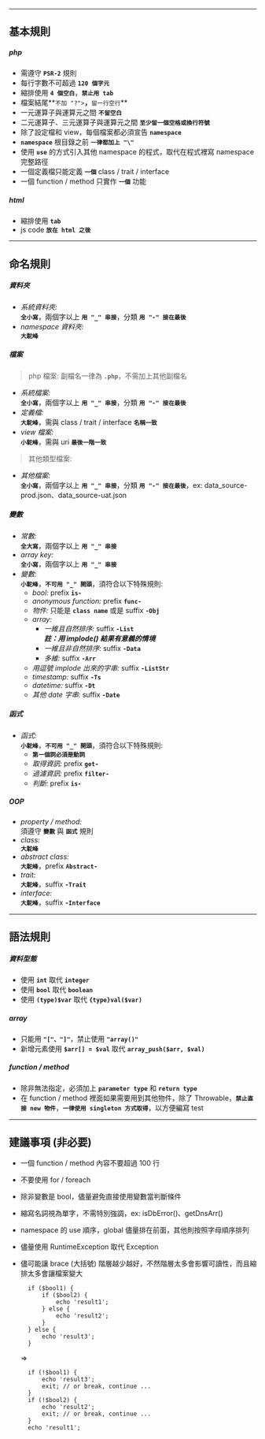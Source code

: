 <!-- 基本規則 ========================================================================================================-->
***
## 基本規則 ##

##### php #####
- 需遵守 **`PSR-2`** 規則  
- 每行字數不可超過 **`120 個字元`**  
- 縮排使用 **`4 個空白`**，**`禁止用 tab`**  
- 檔案結尾**`不加 "?">`**，**`留一行空行`**  
- 一元運算子與運算元之間 **`不留空白`**  
- 二元運算子、三元運算子與運算元之間 **`至少留一個空格或換行符號`**  
- 除了設定檔和 view，每個檔案都必須宣告 **`namespace`**  
- **`namespace`** 根目錄之前 **`一律都加上 "\"`**  
- 使用 **`use`** 的方式引入其他 namespace 的程式，取代在程式裡寫 namespace 完整路徑  
- 一個定義檔只能定義 **`一個`** class / trait / interface  
- 一個 function / method 只實作 **`一個`** 功能  

##### html #####
- 縮排使用 **`tab`**  
- js code **`放在 html 之後`**  

<!-- 命名規則 ========================================================================================================-->
***
## 命名規則 ##

##### 資料夾 #####
- *系統資料夾:*  
**`全小寫`**，兩個字以上 **`用 "_" 串接`**，分類 **`用 "-" 接在最後`**  
- *namespace 資料夾:*  
**`大駝峰`**  

##### 檔案 #####

> php 檔案: 副檔名一律為 **`.php`**，不需加上其他副檔名

- *系統檔案:*  
**`全小寫`**，兩個字以上 **`用 "_" 串接`**，分類 **`用 "-" 接在最後`**  
- *定義檔:*  
**`大駝峰`**，需與 class / trait / interface **`名稱一致`**  
- *view 檔案:*  
**`小駝峰`**，需與 uri **`最後一階一致`**  

> 其他類型檔案:

- *其他檔案:*  
**`全小寫`**，兩個字以上 **`用 "_" 串接`**，分類 **`用 "-" 接在最後`**，ex: data_source-prod.json、data_source-uat.json  

##### 變數 #####
- *常數:*  
**`全大寫`**，兩個字以上 **`用 "_" 串接`**  
- *array key:*  
**`全小寫`**，兩個字以上 **`用 "_" 串接`**  
- *變數:*  
**`小駝峰`**，**`不可用 "_" 開頭`**，須符合以下特殊規則:  
	- *bool:* prefix **`is-`**  
	- *anonymous function:* prefix **`func-`**  
	- *物件:* 只能是 **`class name`** 或是 suffix **`-Obj`**  
	- *array:*
		- *一維且自然排序:* suffix **`-List`**  
			***註：用 implode() 結果有意義的情境***  
		- *一維且非自然排序:* suffix **`-Data`**  
		- *多維:* suffix **`-Arr`**  
	- *用逗號 implode 出來的字串:* suffix **`-ListStr`**  
	- *timestamp:* suffix **`-Ts`**  
	- *datetime:* suffix **`-Dt`**  
	- *其他 date 字串:* suffix **`-Date`**  

##### 函式 #####
- *函式:*  
**`小駝峰`**，**`不可用 "_" 開頭`**，須符合以下特殊規則:  
	- **`第一個詞必須是動詞`**  
	- *取得資訊:* prefix **`get-`**  
	- *過濾資訊:* prefix **`filter-`**  
	- *判斷:* prefix **`is-`**  

##### OOP #####
- *property / method:*  
須遵守 **`變數`** 與 **`函式`** 規則  
- *class:*  
**`大駝峰`**  
- *abstract class:*  
**`大駝峰`**，prefix **`Abstract-`**  
- *trait:*  
**`大駝峰`**，suffix **`-Trait`**  
- *interface:*  
**`大駝峰`**，suffix **`-Interface`**  

<!-- 語法規則 ========================================================================================================-->
***
## 語法規則 ##

##### 資料型態 #####
- 使用 **`int`** 取代 **`integer`**  
- 使用 **`bool`** 取代 **`boolean`**  
- 使用 **`(type)$var`** 取代 **`{type}val($var)`**  

##### array #####
- 只能用 **`"["、"]"`**，禁止使用 **`"array()"`**  
- 新增元素使用 **`$arr[] = $val`** 取代 **`array_push($arr, $val)`**  

##### function / method #####
- 除非無法指定，必須加上 **`parameter type`** 和 **`return type`**  
- 在 function / method 裡面如果需要用到其他物件，除了 Throwable，**`禁止直接 new 物件`**，**`一律使用 singleton 方式取得`**，以方便編寫 test

<!-- 建議事項 ========================================================================================================-->
***
## 建議事項 (非必要) ##
- 一個 function / method 內容不要超過 100 行  

- 不要使用 for / foreach  

- 除非變數是 bool，儘量避免直接使用變數當判斷條件  

- 縮寫名詞視為單字，不需特別強調，ex: isDbError()、getDnsArr()  

- namespace 的 use 順序，global 儘量排在前面，其他則按照字母順序排列  

- 儘量使用 RuntimeException 取代 Exception  

- 儘可能讓 brace (大括號) 階層越少越好，不然階層太多會影響可讀性，而且縮排太多會讓檔案變大  

		if ($bool1) {
			if ($bool2) {
				echo 'result1';
			} else {
				echo 'result2';
			}
		} else {
			echo 'result3';
		}

	=>

		if (!$bool1) {
			echo 'result3';
			exit; // or break, continue ...
		}
		if (!$bool2) {
			echo 'result2';
			exit; // or break, continue ...
		}
		echo 'result1';
